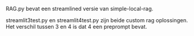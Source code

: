 RAG.py bevat een streamlined versie van simple-local-rag.

streamlit3test.py en streamlit4test.py zijn beide custom rag oplossingen. Het verschil tussen 3 en 4 is dat 4 een preprompt bevat.
